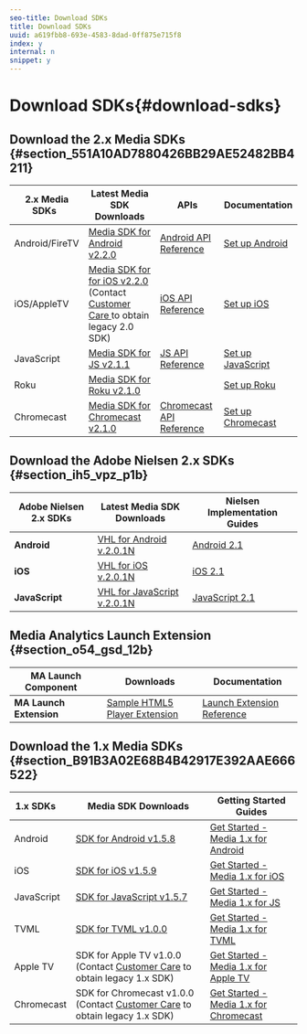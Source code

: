 ```yaml
---
seo-title: Download SDKs
title: Download SDKs
uuid: a619fbb8-693e-4583-8dad-0ff875e715f8
index: y
internal: n
snippet: y
---
```


# Download SDKs{#download-sdks}

## Download the 2.x Media SDKs {#section_551A10AD7880426BB29AE52482BB4211}

| 2.x Media SDKs&nbsp;&nbsp; | Latest Media SDK Downloads | APIs | Documentation |
| --- | --- | --- | --- |
| Android/FireTV | [Media SDK for Android v2.2.0](https://github.com/Adobe-Marketing-Cloud/media-sdks/releases/tag/android-v2.2.0) | [Android API Reference](https://adobe-marketing-cloud.github.io/media-sdks/reference/android/) | [Set up Android](../sdk-implement/setup/set-up-android.md) |
| iOS/AppleTV | [Media SDK for for iOS v2.2.0](https://github.com/Adobe-Marketing-Cloud/media-sdks/releases/tag/ios-v2.2.0) (Contact [Customer Care ](https://helpx.adobe.com/marketing-cloud/contact-support.html) to obtain legacy 2.0 SDK) | [iOS API Reference](https://adobe-marketing-cloud.github.io/media-sdks/reference/ios/) | [Set up iOS](../sdk-implement/setup/set-up-ios.md) |
| JavaScript | [Media SDK for JS v2.1.1](https://github.com/Adobe-Marketing-Cloud/media-sdks/releases/tag/js-v2.1.1) | [JS API Reference](https://adobe-marketing-cloud.github.io/media-sdks/reference/javascript/) | [Set up JavaScript](../sdk-implement/setup/set-up-js.md) |
| Roku | [Media SDK for Roku v2.1.0](https://github.com/Adobe-Marketing-Cloud/media-sdks/releases/tag/roku-v2.1.0) | | [Set up Roku](../sdk-implement/setup/set-up-roku.md) |
| Chromecast | [Media SDK for Chromecast v2.1.0](https://github.com/Adobe-Marketing-Cloud/media-sdks/releases/tag/chromecast-v2.1.0) | [Chromecast API Reference](https://adobe-marketing-cloud.github.io/media-sdks/reference/chromecast/) | [Set up Chromecast](../sdk-implement/setup/set-up-chromecast.md) |

## Download the Adobe Nielsen 2.x SDKs {#section_ih5_vpz_p1b}

|  Adobe Nielsen 2.x SDKs  | Latest Media SDK Downloads | Nielsen Implementation Guides |
|---|---|---|
| **Android** | [VHL for Android v.2.0.1N](https://adobecertifiedmetrics.zendesk.com/hc/en-us/articles/115002514727-VHL-version-2-0-x-N-GA-Release) | [Android 2.1](../nielsen-partnership/dcr-impl/dcr-android-impl-2.1.md) |
| **iOS** | [VHL for iOS v.2.0.1N](https://adobecertifiedmetrics.zendesk.com/hc/en-us/articles/115002514727-VHL-version-2-0-x-N-GA-Release) | [iOS 2.1](../nielsen-partnership/dcr-impl/dcr-ios-impl-2.1.md) |
| **JavaScript** | [VHL for JavaScript v.2.0.1N](https://adobecertifiedmetrics.zendesk.com/hc/en-us/articles/115002514727-VHL-version-2-0-x-N-GA-Release) | [JavaScript 2.1](../nielsen-partnership/dcr-impl/dcr-js-impl-2.1.md) |

## Media Analytics Launch Extension {#section_o54_gsd_12b}

|  MA Launch Component&nbsp;&nbsp;&nbsp;&nbsp; | Downloads | Documentation |
|---|---|---|
| **MA Launch Extension** | [Sample HTML5 Player Extension](https://github.com/adobe/reactor-adobe-va-sample-player) | [Launch Extension Reference](https://github.com/Adobe-Marketing-Cloud/reactor-user-docs) |

## Download the 1.x Media SDKs {#section_B91B3A02E68B4B42917E392AAE666522}

| 1.x SDKs&nbsp;&nbsp;&nbsp;&nbsp; | Media SDK Downloads | Getting Started Guides |
| --- | --- | --- |
| Android | [SDK for Android v1.5.8](https://github.com/Adobe-Marketing-Cloud/video-heartbeat/releases/tag/android-v1.5.8) | [Get Started - Media 1.x for Android](https://marketing.adobe.com/resources/help/en_US/sc/appmeasurement/hbvideo/vhl-dev-guide-v15_android.pdf) | 
| iOS | [SDK for iOS v1.5.9](https://github.com/Adobe-Marketing-Cloud/video-heartbeat/releases/tag/ios-v1.5.9) | [Get Started - Media 1.x for iOS](https://marketing.adobe.com/resources/help/en_US/sc/appmeasurement/hbvideo/vhl-dev-guide-v15_ios.pdf) | 
| JavaScript | [SDK for JavaScript v1.5.7](https://github.com/Adobe-Marketing-Cloud/video-heartbeat/releases/tag/js-v1.5.7) | [Get Started - Media 1.x for JS](https://marketing.adobe.com/resources/help/en_US/sc/appmeasurement/hbvideo/vhl-dev-guide-v15_js.pdf) | 
| TVML | [SDK for TVML v1.0.0](https://github.com/Adobe-Marketing-Cloud/video-heartbeat/releases/tag/tvml-v1.0.0) | [Get Started - Media 1.x for TVML](https://marketing.adobe.com/resources/help/en_US/sc/appmeasurement/hbvideo/vhl_tvml.pdf) |
| Apple TV | SDK for Apple TV v1.0.0 (Contact [Customer Care](https://helpx.adobe.com/marketing-cloud/contact-support.html) to obtain legacy 1.x SDK) | [Get Started - Media 1.x for Apple TV](https://marketing.adobe.com/resources/help/en_US/sc/appmeasurement/hbvideo/vhl-dev-guide-v1x_appletv.pdf) |
| Chromecast | SDK for Chromecast v1.0.0 (Contact [Customer Care](https://helpx.adobe.com/marketing-cloud/contact-support.html) to obtain legacy 1.x SDK) | [Get Started - Media 1.x for Chromecast](https://marketing.adobe.com/resources/help/en_US/sc/appmeasurement/hbvideo/chromecast_1.x_sdk.pdf) | 

